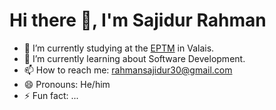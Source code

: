 # Hi there 👋, I'm Sajidur Rahman

- 🔭 I’m currently studying at the <a href="https://eptm.ch" target="_blank">EPTM</a> in Valais.
- 🌱 I’m currently learning about Software Development.
- 📫 How to reach me: <a href="mailto:rahmansajidur30@gmail.com">rahmansajidur30@gmail.com</a>
- 😄 Pronouns: He/him
- ⚡ Fun fact: ...
